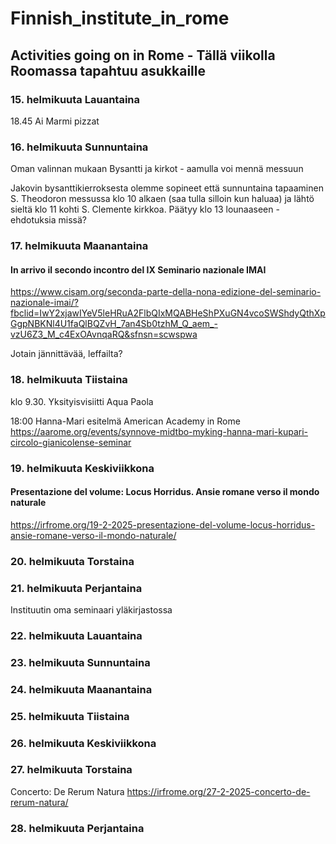 # Finnish_institute_in_rome
## Activities going on in Rome - Tällä viikolla Roomassa tapahtuu asukkaille

### 15. helmikuuta Lauantaina

18.45 Ai Marmi pizzat

### 16. helmikuuta Sunnuntaina

Oman valinnan mukaan Bysantti ja kirkot - aamulla voi mennä messuun

Jakovin bysanttikierroksesta olemme sopineet että sunnuntaina tapaaminen S. Theodoron messussa klo 10 alkaen (saa tulla silloin kun haluaa) ja lähtö sieltä klo 11 kohti S. Clemente kirkkoa. Päätyy klo 13 lounaaseen - ehdotuksia missä?

### 17. helmikuuta Maanantaina

#### In arrivo il secondo incontro del IX Seminario nazionale IMAI
https://www.cisam.org/seconda-parte-della-nona-edizione-del-seminario-nazionale-imai/?fbclid=IwY2xjawIYeV5leHRuA2FlbQIxMQABHeShPXuGN4vcoSWShdyQthXpGgpNBKNl4U1faQlBQZvH_7an4Sb0tzhM_Q_aem_-vzU6Z3_M_c4ExOAvnqaRQ&sfnsn=scwspwa

Jotain jännittävää, leffailta?

### 18. helmikuuta Tiistaina

klo 9.30. Yksityisvisiitti Aqua Paola

18:00 Hanna-Mari esitelmä American Academy in Rome 
https://aarome.org/events/synnove-midtbo-myking-hanna-mari-kupari-circolo-gianicolense-seminar

### 19. helmikuuta Keskiviikkona

#### Presentazione del volume: Locus Horridus. Ansie romane verso il mondo naturale
https://irfrome.org/19-2-2025-presentazione-del-volume-locus-horridus-ansie-romane-verso-il-mondo-naturale/

### 20. helmikuuta Torstaina



### 21. helmikuuta Perjantaina

Instituutin oma seminaari yläkirjastossa

### 22. helmikuuta Lauantaina



### 23. helmikuuta Sunnuntaina


### 24. helmikuuta Maanantaina


### 25. helmikuuta Tiistaina


### 26. helmikuuta Keskiviikkona



### 27. helmikuuta Torstaina

Concerto: De Rerum Natura
https://irfrome.org/27-2-2025-concerto-de-rerum-natura/

### 28. helmikuuta Perjantaina
